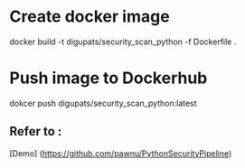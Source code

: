 # Create docker image
docker build -t digupats/security_scan_python -f Dockerfile .

# Push image to Dockerhub
dokcer push digupats/security_scan_python:latest

## Refer to :
[Demo] (https://github.com/pawnu/PythonSecurityPipeline)
